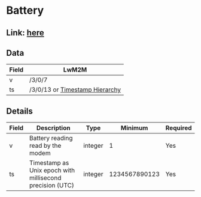 # Battery

## Link: [here](https://github.com/NordicSemiconductor/asset-tracker-cloud-docs/blob/saga/docs/cloud-protocol/Reported.ts)

## Data

| Field | LwM2M                                                                                                                                    |
| ----- | ---------------------------------------------------------------------------------------------------------------------------------------- |
| v     | /3/0/7                                                                                                                                   |
| ts    | /3/0/13 or [Timestamp Hierarchy](https://github.com/MLopezJ/asset-tracker-cloud-coiote-azure-converter-js/tree/saga#timestamp-hierarchy) |

## Details

| Field | Description                                              | Type    | Minimum       | Required |
| ----- | -------------------------------------------------------- | ------- | ------------- | -------- |
| v     | Battery reading read by the modem                        | integer | 1             | Yes      |
| ts    | Timestamp as Unix epoch with millisecond precision (UTC) | integer | 1234567890123 | Yes      |
